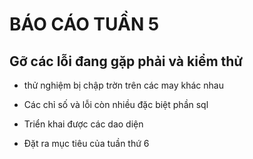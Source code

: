 # BÁO CÁO TUẦN 5

## Gỡ các lỗi đang gặp phải và kiểm thử

* thử nghiệm bị chập trờn trên các may khác nhau

* Các chỉ số và lỗi còn nhiều đặc biệt phần sql 

* Triển khai được các dao diện

* Đặt ra mục tiêu của tuần thứ 6